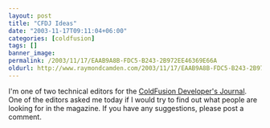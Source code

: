 ```yaml
---
layout: post
title: "CFDJ Ideas"
date: "2003-11-17T09:11:04+06:00"
categories: [coldfusion]
tags: []
banner_image: 
permalink: /2003/11/17/EAAB9A8B-FDC5-B243-2B972EE46369E66A
oldurl: http://www.raymondcamden.com/2003/11/17/EAAB9A8B-FDC5-B243-2B972EE46369E66A
---
```


I'm one of two technical editors for the <a href="http://www.sys-con.com/coldfusion/">ColdFusion Developer's Journal</a>. One of the editors asked me today if I would try to find out what people are looking for in the magazine. If you have any suggestions, please post a comment.